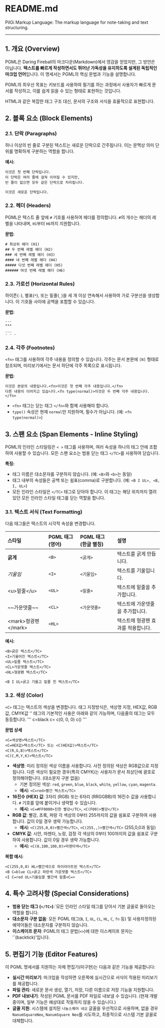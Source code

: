 # README.md
PilGi Markup Language: The markup language for note-taking and text structuring.

---
## 1\. 개요 (Overview)

PGML은 Daring Fireball의 마크다운(Markdown)에서 영감을 얻었지만, 그 방언은 아닙니다. **텍스트를 빠르게 작성하면서도 뛰어난 가독성을 유지하도록 설계된 독립적인 마크업 언어**입니다. 이 명세서는 PGML의 핵심 문법과 기능을 설명합니다.

PGML의 최우선 목표는 키보드를 사용하여 필기를 하는 과정에서  사용자가 빠르게 문서를 작성하고, 이를 쉽게 읽을 수 있는 형태로 표현하는 것입니다. 

HTML과 같은 복잡한 태그 구조 대신,  문서의 구조와 서식을 효율적으로 표현합니다.

## 2\. 블록 요소 (Block Elements)

### 2.1. 단락 (Paragraphs)

하나 이상의 빈 줄로 구분된 텍스트는 새로운 단락으로 간주됩니다. 이는 문맥상 의미 단위를 명확하게 구분하는 역할을 합니다.

**예시:**

```
이것은 첫 번째 단락입니다.
이 단락은 여러 줄에 걸쳐 이어질 수 있지만,
빈 줄이 없으면 모두 같은 단락으로 처리됩니다.

이것은 새로운 단락입니다.
```

### 2.2. 헤더 (Headers)

PGML은 텍스트 줄 앞에 `#` 기호를 사용하여 헤더를 정의합니다. `#`의 개수는 헤더의 레벨을 나타내며, `H1`부터 `H6`까지 지원합니다.

**문법:**

```
# 최상위 헤더 (H1)
## 두 번째 레벨 헤더 (H2)
### 세 번째 레벨 헤더 (H3)
#### 네 번째 레벨 헤더 (H4)
##### 다섯 번째 레벨 헤더 (H5)
###### 여섯 번째 레벨 헤더 (H6)
```

### 2.3. 가로선 (Horizontal Rules)

하이픈(`-`), 별표(`*`), 또는 밑줄(`_`)을 세 개 이상 연속해서 사용하여 가로 구분선을 생성합니다. 이 기호들 사이에 공백을 포함할 수 있습니다.

**문법:**

```
---
***
___
- - -
```

### 2.4. 각주 (Footnotes)

`<fn>` 태그를 사용하여 각주 내용을 정의할 수 있습니다. 각주는 문서 본문에 `[N]` 형태로 참조되며, 미리보기에서는 문서 하단에 각주 목록으로 표시됩니다.

**문법:**

```
이것은 본문의 내용입니다.<fn>이것은 첫 번째 각주 내용입니다.</fn>
다른 내용이 이어지고 있습니다.<fn type(normal)>이것은 두 번째 각주 내용입니다.</fn>
```

  - `<fn>` 태그는 닫는 태그 `</fn>`와 함께 사용해야 합니다.
  - `type()` 속성은 현재 `normal`만 지원하며, 필수가 아닙니다. (예: `<fn type(normal)>`)

## 3\. 스팬 요소 (Span Elements - Inline Styling)

PGML의 인라인 스타일링은 `< >` 태그를 사용하며, 여러 속성을 하나의 태그 안에 조합하여 사용할 수 있습니다. 모든 스팬 요소는 범용 닫는 태그 `</TC>`를 사용하여 닫습니다.

**특징:**

  * 태그 이름은 대소문자를 구분하지 않습니다. (예: `<B>`와 `<b>`는 동일)
  * 태그 내부의 속성들은 공백 또는 쉼표(comma)로 구분합니다. (예: `<B I UL>, <B, I, UL>`)
  * 모든 인라인 스타일은 `</TC>` 태그로 닫아야 합니다. 이 태그는 해당 위치까지 열려 있던 모든 인라인 스타일 태그를 닫는 역할을 합니다.

### 3.1. 텍스트 서식 (Text Formatting)

다음 태그들은 텍스트의 시각적 속성을 변경합니다.

| 스타일      | PGML 태그 (영어) | PGML 태그 (한글 별칭) | 설명                   |
| :---------- | :--------------- | :-------------------- | :--------------------- |
| **굵게** | `<B>`            | `<굵게>`              | 텍스트를 굵게 만듭니다.    |
| *기울임* | `<I>`            | `<기울임>`            | 텍스트를 기울입니다.     |
| \<u\>밑줄\</u\>  | `<UL>`           | `<밑줄>`              | 텍스트에 밑줄을 추가합니다. |
| \~\~가운뎃줄\~\~ | `<CL>`           | `<가운뎃줄>`          | 텍스트에 가운뎃줄을 추가합니다. |
| \<mark\>형광펜\</mark\> | `<HL>`           |                       | 텍스트에 형광펜 효과를 적용합니다. |

**예시:**

```
<B>굵은 텍스트</TC>
<I>기울어진 텍스트</TC>
<UL>밑줄 텍스트</TC>
<CL>가운뎃줄 텍스트</TC>
<HL>형광펜 텍스트</TC>

<B I UL>굵고 기울고 밑줄 친 텍스트</TC>
```

### 3.2. 색상 (Color)

`<C>` 태그는 텍스트의 색상을 변경합니다. 태그 지정방식은, 색상명 지정, HEX값, RGB값, CMYK값
'<C>' 태그의 기본적인 사용은 아래와 같이 가능하며, 다음줄의 <C> 태그는 모두 동등합니다.
'''
c=black     c=     c(0, 0, 0)     c()
'''


**문법 상세**

```
<C=색상명>텍스트</TC>
<C=HEX값>텍스트</TC> 또는 <C(HEX값)>텍스트</TC>
<C(R,G,B)>텍스트</TC>
<C(C,M,Y,K)>텍스트</TC>
```

  * **색상명**: 미리 정의된 색상 이름을 사용합니다. 사전 정의된 색상은 RGB값으로 지정됩니다. 다른 색상이 필요한 경우(특히 CMYK)는 사용자가 문서 최상단에 괄호로 정의해야합니다.   (대소문자 구분 없음)
      * 기본 정의된 색상: `red`, `green`, `blue`, `black`, `white`, `yellow`, `cyan`, `magenta`.
      * **예시:** `<C=red>빨간 텍스트</TC>`
  * **16진수 (HEX) 값**: 3자리 (RGB) 또는 6자리 (RRGGBB)의 16진수 값을 사용합니다.  `#` 기호를 앞에 붙이거나 생략할 수 있습니다.
      * **예시:** `<C=#FF0000>진한 빨강</TC>`, `<C(F00)>빨강</TC>`
  * **RGB 값**: 빨강, 초록, 파랑 각 색상의 0부터 255까지의 값을 쉼표로 구분하여 사용합니다. 값이 0일 경우 생략 가능합니다.
      * **예시:** `<C(255,0,0)>빨간색</TC>`, `<C(255,,)>빨간색</TC>` (255,0,0과 동일)
  * **CMYK 값**: 시안, 마젠타, 노랑, 검정 각 색상의 0부터 100까지의 값을 쉼표로 구분하여 사용합니다. 값이 0일 경우 생략 가능합니다.
      * **예시:** `<C(0,100,100,0)>마젠타색</TC>`

**복합 예시:**

```
<C(255,0,0) HL>빨간색으로 하이라이트된 텍스트</TC>
<B C=blue CL>굵고 파란색 가운뎃줄 텍스트</TC>
<I C=red UL>기울임꼴 빨간색 밑줄<C=>   
```

## 4\. 특수 고려사항 (Special Considerations)

  * **범용 닫는 태그 (`</TC>`)**:`모든 인라인 스타일 태그를 닫아서 기본 글꼴로 돌아오는 역할을 합니다.
  * **대소문자 구분 없음**: 모든 PGML 태그(`B`, `I`, `UL`, `CL`, `HL`, `C`, `fn` 등) 및 사용자정의된 예약어들은 대소문자를 구분하지 않습니다.
  * **이스케이프 문자**: PGML의 태그 문법(`<>`)에 대한 이스케이프 문자는 '`(backtick)'입니다. 

## 5\. 편집기 기능 (Editor Features)

이 PGML 명세서를 지원하는 자체 편집기(미구현)는 다음과 같은 기능을 제공합니다:

  * **실시간 미리보기**: 마크업을 작성하면 오른쪽에 실시간으로 서식이 적용된 미리보기를 제공합니다.
  * **파일 관리**: 새로운 문서 생성, 열기, 저장, 다른 이름으로 저장 기능을 지원합니다.
  * **PDF 내보내기**: 작성된 PGML 문서를 PDF 파일로 내보낼 수 있습니다. (현재 개발 중이며, 일부 기능은 예상대로 작동하지 않을 수 있습니다.)
  * **글꼴 지원**: 시스템에 설치된 `나눔스퀘어 네오` 글꼴을 우선적으로 사용하며, 없을 경우 `NanumSquareNeo`, `NanumSquare Neo`를 시도하고, 최종적으로 시스템 기본 글꼴로 대체합니다.
